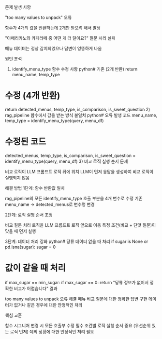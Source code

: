문제 발생 사항

"too many values to unpack" 오류

함수가 4개의 값을 반환하는데 2개만 받으려 해서 발생


"아메리카노와 카페라떼 중 어떤 게 더 달아요?" 질문 처리 실패

메뉴 데이터는 정상 감지되었으나 답변이 엉뚱하게 나옴



원인 분석
1) identify_menu_type 함수 수정 사항
python# 기존 (2개 반환)
return menu_name, temp_type

# 수정 (4개 반환)  
return detected_menus, temp_type, is_comparison, is_sweet_question
2) rag_pipeline 함수에서 값을 받는 방식 불일치
python# 오류 발생 코드
menu_name, temp_type = identify_menu_type(query, menu_df)

# 수정된 코드
detected_menus, temp_type, is_comparison, is_sweet_question = identify_menu_type(query, menu_df)
3) 비교 로직 실행 순서 문제

비교 로직이 LLM 프롬프트 로직 뒤에 위치
LLM이 먼저 응답을 생성하여 비교 로직이 실행되지 않음

해결 방법
1단계: 함수 반환값 일치

rag_pipeline의 모든 identify_menu_type 호출 부분을 4개 변수로 수정
기존 menu_name → detected_menus로 변수명 변경

2단계: 로직 실행 순서 조정

비교 질문 처리 로직을 LLM 프롬프트 로직 앞으로 이동
특정 조건(비교 + 단맛 질문)이 맞을 때 먼저 실행

3단계: 데이터 처리 강화
python# 당류 데이터 없을 때 처리
if sugar is None or pd.isna(sugar):
    sugar = 0

# 값이 같을 때 처리    
if max_sugar == min_sugar:
    if max_sugar == 0:
        return "당류 정보가 없어서 정확한 비교가 어렵습니다"
결과

too many values to unpack 오류 해결
메뉴 비교 질문에 대한 정확한 답변 구현
데이터가 없거나 같은 경우에 대한 안정적인 처리

핵심 교훈

함수 시그니처 변경 시 모든 호출부 수정 필수
조건별 로직 실행 순서 중요 (우선순위 있는 로직 먼저)
예외 상황에 대한 안정적인 처리 필요